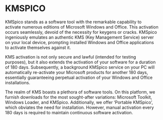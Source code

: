 # KMSPICO
KMSpico stands as a software tool with the remarkable capability to activate numerous editions of Microsoft Windows and Office. This activation occurs seamlessly, devoid of the necessity for keygens or cracks. KMSpico ingeniously emulates an authentic KMS (Key Management Service) server on your local device, prompting installed Windows and Office applications to activate themselves against it.

KMS activation is not only secure and lawful (intended for testing purposes), but it also extends the activation of your software for a duration of 180 days. Subsequently, a background KMSpico service on your PC will automatically re-activate your Microsoft products for another 180 days, essentially guaranteeing perpetual activation of your Windows and Office installations.

The realm of KMS boasts a plethora of software tools. On this platform, we furnish downloads for the most sought-after variations: Microsoft Toolkit, Windows Loader, and KMSpico. Additionally, we offer ‘Portable KMSpico’, which obviates the need for installation. However, manual activation every 180 days is required to maintain continuous software activation.
